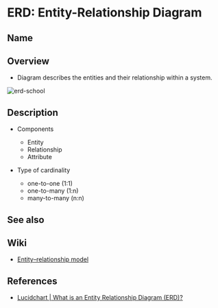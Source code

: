 # ERD: Entity-Relationship Diagram

## Name

## Overview
- Diagram describes the entities and their relationship within a system.

![erd-school](https://user-images.githubusercontent.com/8989447/213362030-75b8500e-9e98-4c97-b6b6-4be9f5b6d760.svg)

## Description
- Components
   - Entity
   - Relationship
   - Attribute

- Type of cardinality
   - one-to-one (1:1)
   - one-to-many (1:n)
   - many-to-many (n:n)

## See also

## Wiki
- [Entity–relationship model](https://en.wikipedia.org/wiki/Entity%E2%80%93relationship_model)

## References
- [Lucidchart | What is an Entity Relationship Diagram (ERD)?](https://www.lucidchart.com/pages/er-diagrams)

